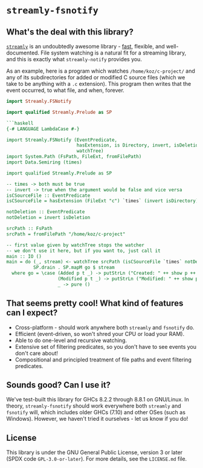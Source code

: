 # ``streamly-fsnotify``

## What's the deal with this library?

[``streamly``][1] is an undoubtedly awesome library - [fast][2], flexible, and
well-documented. File system watching is a natural fit for a streaming library,
and this is exactly what ``streamly-notify`` provides you.

As an example, here is a program which watches ``/home/koz/c-project/`` and any
of its subdirectories for added or modified C source files (which we take to be
anything with a ``.c`` extension). This program then writes that the event
occurred, to what file, and when, forever.

```haskell
import Streamly.FSNotify

import qualified Streamly.Prelude as SP

```haskell
{-# LANGUAGE LambdaCase #-}

import Streamly.FSNotify (EventPredicate,
                          hasExtension, is Directory, invert, isDeletion,
                          watchTree)
import System.Path (FsPath, FileExt, fromFilePath)
import Data.Semiring (times)

import qualified Streamly.Prelude as SP

-- times -> both must be true
-- invert -> true when the argument would be false and vice versa
isCSourceFile :: EventPredicate
isCSourceFile = hasExtension (FileExt "c") `times` (invert isDirectory)

notDeletion :: EventPredicate
notDeletion = invert isDeletion

srcPath :: FsPath
srcPath = fromFilePath "/home/koz/c-project"

-- first value given by watchTree stops the watcher
-- we don't use it here, but if you want to, just call it
main :: IO ()
main = do (_, stream) <- watchTree srcPath (isCSourceFile `times` notDeletion)
          SP.drain . SP.mapM go $ stream
  where go = \case (Added p t _) -> putStrLn ("Created: " ++ show p ++ " at " ++ show t)
                   (Modified p t _) -> putStrLn ("Modified: " ++ show p ++ " at " ++ show t)
                   _ -> pure ()
```

## That seems pretty cool! What kind of features can I expect?

* Cross-platform - should work anywhere both ``streamly`` and ``fsnotify`` do.
* Efficient (event-driven, so won't shred your CPU or load your RAM).
* Able to do one-level and recursive watching.
* Extensive set of filtering predicates, so you don't have to see events you
  don't care about!
* Compositional and principled treatment of file paths and event filtering
  predicates.

## Sounds good? Can I use it?

We've test-built this library for GHCs 8.2.2 through 8.8.1 on GNU/Linux. In
theory, ``streamly-fsnotify`` should work everywhere both ``streamly`` and
``fsnotify`` will, which includes older GHCs (7.10) and other OSes (such as
Windows). However, we haven't tried it ourselves - let us know if you do!

## License

This library is under the GNU General Public License, version 3 or later (SPDX
code ``GPL-3.0-or-later``). For more details, see the ``LICENSE.md`` file.

[1]: http://hackage.haskell.org/package/streamly
[2]: https://github.com/composewell/streaming-benchmarks
